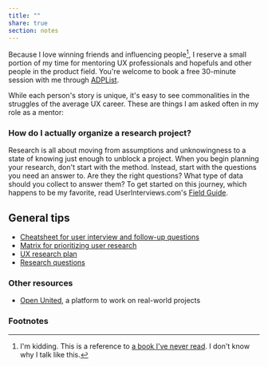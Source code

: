 ```yaml
---
title: ""
share: true
section: notes
---
```


Because I love winning friends and influencing people[^1], I reserve a small portion of my time for mentoring UX professionals and hopefuls and other people in the product field. You're welcome to book a free 30-minute session with me through [ADPList](https://adplist.org/mentors/zinzy-nev-geene).

While each person's story is unique, it's easy to see commonalities in the struggles of the average UX career. These are things I am asked often in my role as a mentor:

### How do I actually organize a research project?
Research is all about moving from assumptions and unknowingness to a state of knowing just enough to unblock a project. When you begin planning your research, don't start with the method. Instead, start with the questions you need an answer to. Are they the right questions? What type of data should you collect to answer them? To get started on this journey, which happens to be my favorite, read UserInterviews.com's [Field Guide](https://www.userinterviews.com/ux-research-field-guide).

## General tips 
- [Cheatsheet for user interview and follow-up questions](https://stephaniewalter.design/blog/a-cheatsheet-for-user-interview-and-follow-ups-questions/)
- [Matrix for prioritizing user research](https://uxdesign.cc/a-matrix-for-prioritizing-user-research-e2f76386c879)
- [UX research plan](https://maze.co/guides/ux-research/plan/)
- [Research questions](https://maze.co/blog/research-questions/)
### Other resources
- [Open United](https://openunited.com/), a platform to work on real-world projects

### Footnotes

[^1]: I'm kidding. This is a reference to [a book I've never read](https://en.wikipedia.org/wiki/How_to_Win_Friends_and_Influence_People). I don't know why I talk like this.